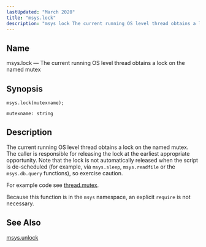 ```yaml
---
lastUpdated: "March 2020"
title: "msys.lock"
description: "msys lock The current running OS level thread obtains a lock on the named mutex msys lock mutexname The current running OS level thread obtains a lock on the named mutex The caller is responsible for releasing the lock at the earliest appropriate opportunity Note that the lock is not..."
---
```


<a name="lua.ref.msys.lock"></a> 
## Name

msys.lock — The current running OS level thread obtains a lock on the named mutex

<a name="idp16167760"></a> 
## Synopsis

`msys.lock(mutexname);`

`mutexname: string`<a name="idp16170720"></a> 
## Description

The current running OS level thread obtains a lock on the named mutex. The caller is responsible for releasing the lock at the earliest appropriate opportunity. Note that the lock is not automatically released when the script is de-scheduled (for example, via `msys.sleep`, `msys.readfile` or the `msys.db.query` functions), so exercise caution.

For example code see [thread.mutex](/momentum/4/lua/ref-thread-mutex).

Because this function is in the `msys` namespace, an explicit `require` is not necessary.

<a name="idp16176560"></a> 
## See Also

[msys.unlock](/momentum/4/lua/ref-msys-unlock)